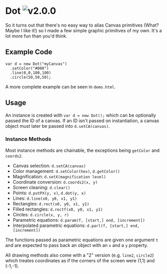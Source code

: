 Dot ![v2.0.0](http://img.shields.io/badge/version-2.0.0-brightgreen.svg)
=============

So it turns out that there's no easy way to alias Canvas primitives (What? Maybe I like it!) so I made a few simple graphic primitives of my own. It's a lot more fun than you'd think.

## Example Code

    var d = new Dot("myCanvas")
      .setColor("#000")
      .line(0,0,100,100)
      .circle(50,50,50);

A more complete example can be seen in `demo.html`.

## Usage

An instance is created with `var d = new Dot();` which can be optionally passed the ID of a canvas. If an ID isn't passed on instantiation, a canvas object must later be passed into `d.setCA(canvas)`.

### Instance Methods

Most instance methods are chainable, the exceptions being `getColor` and `coords2`.

- Canvas selection: `d.setCA(canvas)`
- Color management: `d.setColor(hex)`, `d.getColor()`
- Magnification: `d.setX(magnification level)`
- Coordinate conversion: `d.coords2(x, y)`
- Screen cleaning: `d.clear()`
- Points: `d.putPX(y, x)`, `d.dot(y, x)`
- Lines: `d.line(x0, y0, x1, y1)`
- Rectangles: `d.rect(x0, y0, x1, y1)`
- Filled rectangles: `d.rectf(x0, y0, x1, y1)`
- Circles: `d.circle(x, y, r)`
- Parametric equations: `d.param(f, [start,] end, [increment])`
- Interpolated parametric equations: `d.parl(f, [start,] end, [increment])`

The functions passed as parametric equations are given one argument `t` and are expected to pass back an object with an `x` and a `y` property.

All drawing methods also come with a "2" version (e.g. `line2`, `circle2`) which treates coordinates as if the corners of the screen were (1,1) and (-1,-1).
